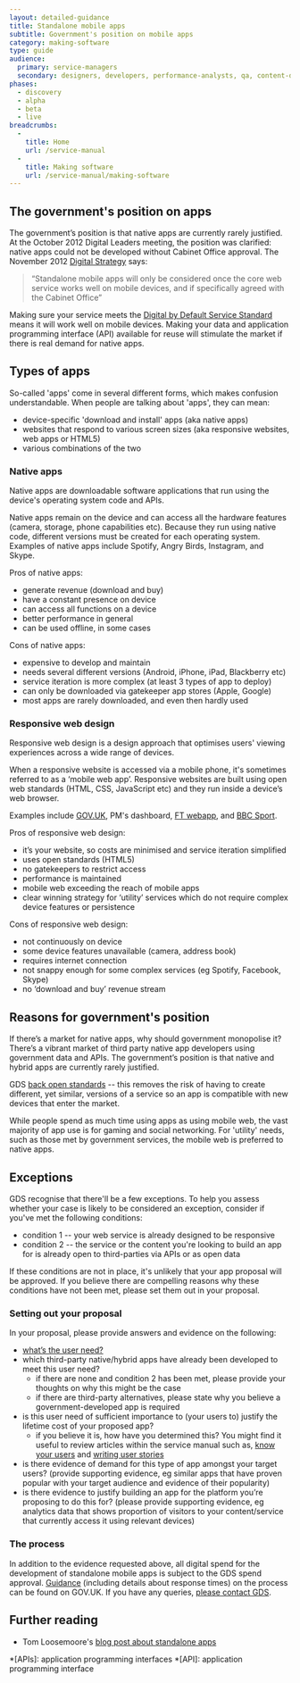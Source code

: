```yaml
---
layout: detailed-guidance
title: Standalone mobile apps
subtitle: Government's position on mobile apps
category: making-software
type: guide
audience:
  primary: service-managers
  secondary: designers, developers, performance-analysts, qa, content-designers
phases:
  - discovery
  - alpha
  - beta
  - live
breadcrumbs:
  -
    title: Home
    url: /service-manual
  -
    title: Making software
    url: /service-manual/making-software
---
```


## The government's position on apps

The government’s position is that native apps are currently rarely justified. At the October 2012 Digital Leaders meeting, the position was clarified: native apps could not be developed without Cabinet Office approval. The November 2012 [Digital Strategy](/government/publications/government-digital-strategy) says:

> “Standalone mobile apps will only be considered once the core web service works well on mobile devices, and if specifically agreed with the Cabinet Office”

Making sure your service meets the [Digital by Default Service Standard](/service-manual/digital-by-default) means it will work well on mobile devices. Making your data and application programming interface (API) available for reuse will stimulate the market if there is real demand for native apps.

## Types of apps

So-called 'apps' come in several different forms, which makes confusion understandable. When people are talking about 'apps', they can mean:

* device-specific 'download and install' apps (aka native apps)
* websites that respond to various screen sizes (aka responsive websites, web apps or HTML5)
* various combinations of the two

### Native apps

Native apps are downloadable software applications that run using the device's operating system code and APIs.

Native apps remain on the device and can access all the hardware features (camera, storage, phone capabilities etc). Because they run using native code, different versions must be created for each operating system.
Examples of native apps include Spotify, Angry Birds, Instagram, and Skype.

Pros of native apps:

- generate revenue (download and buy)
- have a constant presence on device
- can access all functions on a device
- better performance in general
- can be used offline, in some cases

Cons of native apps:

- expensive to develop and maintain
- needs several different versions (Android, iPhone, iPad, Blackberry etc)
- service iteration is more complex (at least 3 types of app to deploy)
- can only be downloaded via gatekeeper app stores (Apple, Google)
- most apps are rarely downloaded, and even then hardly used

### Responsive web design

Responsive web design is a design approach that optimises users' viewing experiences across a wide range of devices.

When a responsive website is accessed via a mobile phone, it's sometimes referred to as a ‘mobile web app’.
Responsive websites are built using open web standards (HTML, CSS, JavaScript etc) and they run inside a device’s web browser.

Examples include [GOV.UK](https://www.gov.uk), PM's dashboard, [FT webapp](http://apps.ft.com/ftwebapp/), and [BBC Sport](http://www.bbc.co.uk/sport/0/).

Pros of responsive web design:

- it’s your website, so costs are minimised and service iteration simplified
- uses open standards (HTML5)
- no gatekeepers to restrict access
- performance is maintained
- mobile web exceeding the reach of mobile apps
- clear winning strategy for ‘utility’ services which do not require complex device features or persistence

Cons of responsive web design:

- not continuously on device
- some device features unavailable (camera, address book)
- requires internet connection
- not snappy enough for some complex services (eg Spotify, Facebook, Skype)
- no ‘download and buy’ revenue stream

## Reasons for government's position

If there’s a market for native apps, why should government monopolise it? There’s a vibrant market of third party native app developers using government data and APIs. The government’s position is that native and hybrid apps are currently rarely justified.

GDS [back open standards](/service-manual/making-software/open-standards-and-licensing.html) -- this removes the risk of having to create different, yet similar, versions of a service so an app is compatible with new devices that enter the market.

While people spend as much time using apps as using mobile web, the vast majority of app use is for gaming and social networking. For 'utility' needs, such as those met by government services, the mobile web is preferred to native apps.

## Exceptions

GDS recognise that there'll be a few exceptions. To help you assess whether your case is likely to be considered an exception, consider if you've met the following conditions:

* condition 1 -- your web service is already designed to be responsive
* condition 2 -- the service or the content you're looking to build an app for is already open to third-parties via APIs or as open data

If these conditions are not in place, it's unlikely that your app proposal will be approved. If you believe there are compelling reasons why these conditions have not been met, please set them out in your proposal.

### Setting out your proposal

In your proposal, please provide answers and evidence on the following:

* [what’s the user need?](/service-manual/user-centred-design/user-needs.html)
* which third-party native/hybrid apps have already been developed to meet this user need?
  * if there are none and condition 2 has been met, please provide your thoughts on why this might be the case
  * if there are third-party alternatives, please state why you believe a government-developed app is required
* is this user need of sufficient importance to (your users to) justify the lifetime cost of your proposed app?
  * if you believe it is, how have you determined this? You might find it useful to review articles within the service manual such as, [know your users](/service-manual/user-centred-design) and [writing user stories](/service-manual/agile/writing-user-stories.html)
* is there evidence of demand for this type of app amongst your target users? (provide supporting evidence, eg similar apps that have proven popular with your target audience and evidence of their popularity)
* is there evidence to justify building an app for the platform you’re proposing to do this for? (please provide supporting evidence, eg analytics data that shows proportion of visitors to your content/service that currently access it using relevant devices)

### The process

In addition to the evidence requested above, all digital spend for the development of standalone mobile apps is subject to the GDS spend approval. [Guidance](https://www.gov.uk/government/publications/cabinet-office-controls) (including details about response times) on the process can be found on GOV.UK. If you have any queries, [please contact GDS](mailto:pmo@digital.cabinet-office.gov.uk).

## Further reading

* Tom Loosemoore's [blog post about standalone apps](https://gds.blog.gov.uk/2013/03/12/were-not-appy-not-appy-at-all/)

*[APIs]: application programming interfaces
*[API]: application programming interface

